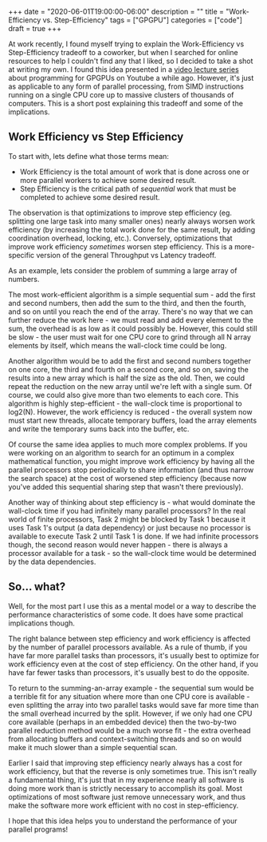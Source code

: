 +++
date = "2020-06-01T19:00:00-06:00"
description = ""
title = "Work-Efficiency vs. Step-Efficiency"
tags = ["GPGPU"]
categories = ["code"]
draft = true
+++

At work recently, I found myself trying to explain the Work-Efficiency vs Step-Efficiency tradeoff
to a coworker, but when I searched for online resources to help I couldn't find any that I liked,
so I decided to take a shot at writing my own. I found this idea presented in a [video lecture
series](https://www.youtube.com/playlist?list=PLGvfHSgImk4aweyWlhBXNF6XISY3um82_) about programming
for GPGPUs on Youtube a while ago. However, it's just as applicable to any form of parallel
processing, from SIMD instructions running on a single CPU core up to massive clusters of thousands
of computers. This is a short post explaining this tradeoff and some of the implications.

## Work Efficiency vs Step Efficiency

To start with, lets define what those terms mean:

* Work Efficiency is the total amount of work that is done across one or more parallel workers to
  achieve some desired result.
* Step Efficiency is the critical path of _sequential_ work that must be completed to achieve some
  desired result.

The observation is that optimizations to improve step efficiency (eg. splitting one large task into
many smaller ones) nearly always worsen work efficiency (by increasing the total work done for the
same result, by adding coordination overhead, locking, etc.). Conversely, optimizations that 
improve work efficiency _sometimes_ worsen step efficiency. This is a more-specific version of the
general Throughput vs Latency tradeoff.

As an example, lets consider the problem of summing a large array of numbers.

The most work-efficient algorithm is a simple sequential sum - add the first and second numbers,
then add the sum to the third, and then the fourth, and so on until you reach the end of the array.
There's no way that we can further reduce the work here - we must read and add every element to the
sum, the overhead is as low as it could possibly be. However, this could still be slow - the user
must wait for one CPU core to grind through all N array elements by itself, which means the
wall-clock time could be long.

Another algorithm would be to add the first and second numbers together on one core, the third and
fourth on a second core, and so on, saving the results into a new array which is half the size as
the old. Then, we could repeat the reduction on the new array until we're left with a single sum.
Of course, we could also give more than two elements to each core. This algorithm is highly
step-efficient - the wall-clock time is proportional to log2(N). However, the work efficiency is
reduced - the overall system now must start new threads, allocate temporary buffers, load the
array elements and write the temporary sums back into the buffer, etc.

Of course the same idea applies to much more complex problems. If you were working on an algorithm
to search for an optimum in a complex mathematical function, you might improve work efficiency by
having all the parallel processors stop periodically to share information (and thus narrow the
search space) at the cost of worsened step efficiency (because now you've added this sequential
sharing step that wasn't there previously).

Another way of thinking about step efficiency is - what would dominate the wall-clock time if you
had infinitely many parallel processors? In the real world of finite processors, Task 2 might be
blocked by Task 1 because it uses Task 1's output (a data dependency) or just because no processor
is available to execute Task 2 until Task 1 is done. If we had infinite processors though, the
second reason would never happen - there is always a processor available for a task - so the
wall-clock time would be determined by the data dependencies.

## So... what?

Well, for the most part I use this as a mental model or a way to describe the performance
characteristics of some code. It does have some practical implications though.

The right balance between step efficiency and work efficiency is affected by the number of parallel
processors available. As a rule of thumb, if you have far more parallel tasks than processors, it's
usually best to optimize for work efficiency even at the cost of step efficiency. On the other
hand, if you have far fewer tasks than processors, it's usually best to do the opposite.

To return to the summing-an-array example - the sequential sum would be a terrible fit for any
situation where more than one CPU core is available - even splitting the array into two parallel
tasks would save far more time than the small overhead incurred by the split. However, if we only
had one CPU core available (perhaps in an embedded device) then the two-by-two parallel reduction
method would be a much worse fit - the extra overhead from allocating buffers and context-switching
threads and so on would make it much slower than a simple sequential scan.

Earlier I said that improving step efficiency nearly always has a cost for work efficiency, but that
the reverse is only sometimes true. This isn't really a fundamental thing, it's just that in my
experience nearly all software is doing more work than is strictly necessary to accomplish its goal.
Most optimizations of most software just remove unnecessary work, and thus make the software
more work efficient with no cost in step-efficiency.

I hope that this idea helps you to understand the performance of your parallel programs!